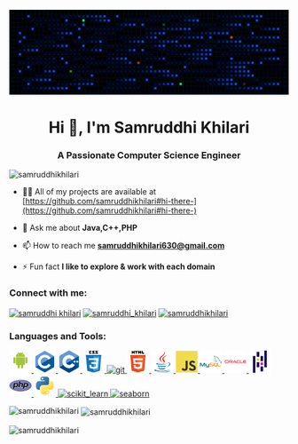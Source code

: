 ![logo](https://github.com/samruddhikhilari/samruddhikhilari/blob/main/banner2.gif)
<h1 align="center">Hi 👋, I'm Samruddhi Khilari</h1>
<h3 align="center">A Passionate Computer Science Engineer</h3>

<!--<img align="right" src="https://cdna.artstation.com/p/assets/images/images/028/102/058/original/pixel-jeff-matrix-s.gif?1593487263" alt="coding" width="400">-->
<p align="left"> <img src="https://komarev.com/ghpvc/?username=samruddhikhilari&label=Profile%20views&color=0e75b6&style=flat" alt="samruddhikhilari" /> </p>

- 👨‍💻 All of my projects are available at [https://github.com/samruddhikhilari#hi-there-](https://github.com/samruddhikhilari#hi-there-)

- 💬 Ask me about **Java,C++,PHP**

- 📫 How to reach me **samruddhikhilari630@gmail.com**

- ⚡ Fun fact **I like to explore & work with each domain**

<h3 align="left">Connect with me:</h3>
<p align="left">
<a href="https://linkedin.com/in/samruddhi khilari" target="blank"><img align="center" src="https://raw.githubusercontent.com/rahuldkjain/github-profile-readme-generator/master/src/images/icons/Social/linked-in-alt.svg" alt="samruddhi khilari" height="30" width="40" /></a>
<a href="https://www.leetcode.com/samruddhi_khilari" target="blank"><img align="center" src="https://raw.githubusercontent.com/rahuldkjain/github-profile-readme-generator/master/src/images/icons/Social/leet-code.svg" alt="samruddhi_khilari" height="30" width="40" /></a>
<a href="https://discord.gg/samruddhikhilari" target="blank"><img align="center" src="https://raw.githubusercontent.com/rahuldkjain/github-profile-readme-generator/master/src/images/icons/Social/discord.svg" alt="samruddhikhilari" height="30" width="40" /></a>
</p>

<h3 align="left">Languages and Tools:</h3>
<p align="left"> <a href="https://developer.android.com" target="_blank" rel="noreferrer"> <img src="https://raw.githubusercontent.com/devicons/devicon/master/icons/android/android-original-wordmark.svg" alt="android" width="40" height="40"/> </a> <a href="https://www.cprogramming.com/" target="_blank" rel="noreferrer"> <img src="https://raw.githubusercontent.com/devicons/devicon/master/icons/c/c-original.svg" alt="c" width="40" height="40"/> </a> <a href="https://www.w3schools.com/cpp/" target="_blank" rel="noreferrer"> <img src="https://raw.githubusercontent.com/devicons/devicon/master/icons/cplusplus/cplusplus-original.svg" alt="cplusplus" width="40" height="40"/> </a> <a href="https://www.w3schools.com/css/" target="_blank" rel="noreferrer"> <img src="https://raw.githubusercontent.com/devicons/devicon/master/icons/css3/css3-original-wordmark.svg" alt="css3" width="40" height="40"/> </a> <a href="https://git-scm.com/" target="_blank" rel="noreferrer"> <img src="https://www.vectorlogo.zone/logos/git-scm/git-scm-icon.svg" alt="git" width="40" height="40"/> </a> <a href="https://www.w3.org/html/" target="_blank" rel="noreferrer"> <img src="https://raw.githubusercontent.com/devicons/devicon/master/icons/html5/html5-original-wordmark.svg" alt="html5" width="40" height="40"/> </a> <a href="https://www.java.com" target="_blank" rel="noreferrer"> <img src="https://raw.githubusercontent.com/devicons/devicon/master/icons/java/java-original.svg" alt="java" width="40" height="40"/> </a> <a href="https://developer.mozilla.org/en-US/docs/Web/JavaScript" target="_blank" rel="noreferrer"> <img src="https://raw.githubusercontent.com/devicons/devicon/master/icons/javascript/javascript-original.svg" alt="javascript" width="40" height="40"/> </a> <a href="https://www.mysql.com/" target="_blank" rel="noreferrer"> <img src="https://raw.githubusercontent.com/devicons/devicon/master/icons/mysql/mysql-original-wordmark.svg" alt="mysql" width="40" height="40"/> </a> <a href="https://www.oracle.com/" target="_blank" rel="noreferrer"> <img src="https://raw.githubusercontent.com/devicons/devicon/master/icons/oracle/oracle-original.svg" alt="oracle" width="40" height="40"/> </a> <a href="https://pandas.pydata.org/" target="_blank" rel="noreferrer"> <img src="https://raw.githubusercontent.com/devicons/devicon/2ae2a900d2f041da66e950e4d48052658d850630/icons/pandas/pandas-original.svg" alt="pandas" width="40" height="40"/> </a> <a href="https://www.php.net" target="_blank" rel="noreferrer"> <img src="https://raw.githubusercontent.com/devicons/devicon/master/icons/php/php-original.svg" alt="php" width="40" height="40"/> </a> <a href="https://www.python.org" target="_blank" rel="noreferrer"> <img src="https://raw.githubusercontent.com/devicons/devicon/master/icons/python/python-original.svg" alt="python" width="40" height="40"/> </a> <a href="https://scikit-learn.org/" target="_blank" rel="noreferrer"> <img src="https://upload.wikimedia.org/wikipedia/commons/0/05/Scikit_learn_logo_small.svg" alt="scikit_learn" width="40" height="40"/> </a> <a href="https://seaborn.pydata.org/" target="_blank" rel="noreferrer"> <img src="https://seaborn.pydata.org/_images/logo-mark-lightbg.svg" alt="seaborn" width="40" height="40"/> </a> </p>

<p><img align="left" src="https://github-readme-stats.vercel.app/api/top-langs?username=samruddhikhilari&show_icons=true&locale=en&layout=compact" alt="samruddhikhilari" /></p>

<p>&nbsp;<img align="center" src="https://github-readme-stats.vercel.app/api?username=samruddhikhilari&show_icons=true&locale=en" alt="samruddhikhilari" /></p>

<p><img align="center" src="https://github-readme-streak-stats.herokuapp.com/?user=samruddhikhilari&" alt="samruddhikhilari" /></p>

